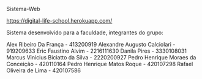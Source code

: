 Sistema-Web

https://digital-life-school.herokuapp.com/

Sistema desenvolvido para a faculdade, integrantes do grupo:

Alex Ribeiro Da França - 413200919
Alexandre Augusto Calciolari - 919209633
Eric Faustino Alvim	 -	2216111630
Danila Pires - 3330108031 
Marcus Vinicius Biciatto da Silva	  -	2220200927
Pedro Henrique Moraes da Conceição	-	420110164
Pedro Henrique Matos Roque	    -	420107298 
Rafael Oliveira de Lima - 420107586
